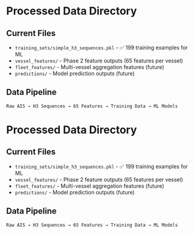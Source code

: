 # Processed Data Directory

## Current Files
- `training_sets/simple_h3_sequences.pkl` - ✅ 199 training examples for ML
- `vessel_features/` - Phase 2 feature outputs (65 features per vessel)
- `fleet_features/` - Multi-vessel aggregation features (future)
- `predictions/` - Model prediction outputs (future)

## Data Pipeline
```
Raw AIS → H3 Sequences → 65 Features → Training Data → ML Models
```
# Processed Data Directory

## Current Files
- `training_sets/simple_h3_sequences.pkl` - ✅ 199 training examples for ML
- `vessel_features/` - Phase 2 feature outputs (65 features per vessel)
- `fleet_features/` - Multi-vessel aggregation features (future)
- `predictions/` - Model prediction outputs (future)

## Data Pipeline
```
Raw AIS → H3 Sequences → 65 Features → Training Data → ML Models
```
